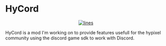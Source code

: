 # HyCord
<p align="center">
<a href="https://github.com/Moulberry/NotEnoughUpdates-REPO">
    <img src="https://img.shields.io/tokei/lines/github/DeDiamondPro/HyCord?color=success&logo=github&logoColor=FFFFFF" alt="lines">
 </a>
 </p>
 HyCord is a mod I'm working on to provide features usefull for the hypixel community using the discord game sdk to work with Discord.
